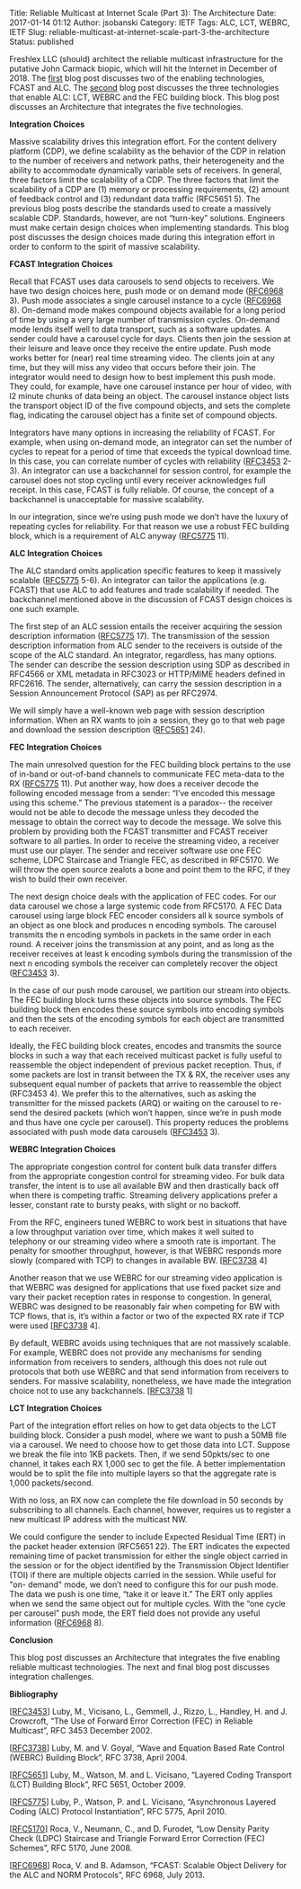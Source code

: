 Title: Reliable Multicast at Internet Scale (Part 3):  The Architecture
Date: 2017-01-14 01:12
Author: jsobanski
Category: IETF
Tags: ALC, LCT, WEBRC, IETF
Slug: reliable-multicast-at-internet-scale-part-3-the-architecture
Status: published

Freshlex LLC (should) architect the reliable multicast infrastructure for the putative John Carmack biopic, which will hit the Internet in December of 2018. The [first]({filename}/reliable-multicast-at-internet-scale-part-1-fcast-and-alc.md) blog post discusses two of the enabling technologies, FCAST and ALC. The [second]({filename}/reliable-multicast-at-internet-scale-part-2-lct-webrc-and-fec.md) blog post discusses the three technologies that enable ALC: LCT, WEBRC and the FEC building block. This blog post discusses an Architecture that integrates the five technologies.

**Integration Choices**

Massive scalability drives this integration effort. For the content delivery platform (CDP), we define scalability as the behavior of the CDP in relation to the number of receivers and network paths, their heterogeneity and the ability to accommodate dynamically variable sets of receivers. In general, three factors limit the scalability of a CDP. The three factors that limit the scalability of a CDP are (1) memory or processing requirements, (2) amount of feedback control and (3) redundant data traffic (RFC5651 5). The previous blog posts describe the standards used to create a massively scalable CDP. Standards, however, are not “turn-key” solutions. Engineers must make certain design choices when implementing standards. This blog post discusses the design choices made during this integration effort in order to conform to the spirit of massive scalability.

**FCAST Integration Choices**

Recall that FCAST uses data carousels to send objects to receivers. We have two design choices here, push mode or on demand mode ([RFC6968](https://tools.ietf.org/html/rfc6968) 3). Push mode associates a single carousel instance to a cycle ([RFC6968](https://tools.ietf.org/html/rfc6968) 8). On-demand mode makes compound objects available for a long period of time by using a very large number of transmission cycles. On-demand mode lends itself well to data transport, such as a software updates. A sender could have a carousel cycle for days. Clients then join the session at their leisure and leave once they receive the entire update. Push mode works better for (near) real time streaming video. The clients join at any time, but they will miss any video that occurs before their join. The integrator would need to design how to best implement this push mode. They could, for example, have one carousel instance per hour of video, with l2 minute chunks of data being an object. The carousel instance object lists the transport object ID of the five compound objects, and sets the complete flag, indicating the carousel object has a finite set of compound objects.

Integrators have many options in increasing the reliability of FCAST. For example, when using on-demand mode, an integrator can set the number of cycles to repeat for a period of time that exceeds the typical download time. In this case, you can correlate number of cycles with reliability ([RFC3453](https://tools.ietf.org/html/rfc3453) 2-3). An integrator can use a backchannel for session control, for example the carousel does not stop cycling until every receiver acknowledges full receipt. In this case, FCAST is fully reliable. Of course, the concept of a backchannel is unacceptable for massive scalability.

In our integration, since we’re using push mode we don’t have the luxury of repeating cycles for reliability. For that reason we use a robust FEC building block, which is a requirement of ALC anyway ([RFC5775](https://tools.ietf.org/html/rfc5775) 11).

**ALC Integration Choices**

The ALC standard omits application specific features to keep it massively scalable ([RFC5775](https://tools.ietf.org/html/rfc5775) 5-6). An integrator can tailor the applications (e.g. FCAST) that use ALC to add features and trade scalability if needed. The backchannel mentioned above in the discussion of FCAST design choices is one such example.

The first step of an ALC session entails the receiver acquiring the session description information ([RFC5775](https://tools.ietf.org/html/rfc5775) 17). The transmission of the session description information from ALC sender to the receivers is outside of the scope of the ALC standard. An integrator, regardless, has many options. The sender can describe the session description using SDP as described in RFC4566 or XML metadata in RFC3023 or HTTP/MIME headers defined in RFC2616. The sender, alternatively, can carry the session description in a Session Announcement Protocol (SAP) as per RFC2974.

We will simply have a well-known web page with session description information. When an RX wants to join a session, they go to that web page and download the session description ([RFC5651](https://tools.ietf.org/html/rfc5651) 24).

**FEC Integration Choices**

The main unresolved question for the FEC building block pertains to the use of in-band or out-of-band channels to communicate FEC meta-data to the RX ([RFC5775](https://tools.ietf.org/html/rfc5775) 11). Put another way, how does a receiver decode the following encoded message from a sender: “I’ve encoded this message using this scheme.” The previous statement is a paradox-- the receiver would not be able to decode the message unless they decoded the message to obtain the correct way to decode the message. We solve this problem by providing both the FCAST transmitter and FCAST receiver software to all parties. In order to receive the streaming video, a receiver must use our player. The sender and receiver software use one FEC scheme, LDPC Staircase and Triangle FEC, as described in RFC5170. We will throw the open source zealots a bone and point them to the RFC, if they wish to build their own receiver.

The next design choice deals with the application of FEC codes. For our data carousel we chose a large systemic code from RFC5170. A FEC Data carousel using large block FEC encoder considers all k source symbols of an object as one block and produces n encoding symbols. The carousel transmits the n encoding symbols in packets in the same order in each round. A receiver joins the transmission at any point, and as long as the receiver receives at least k encoding symbols during the transmission of the next n encoding symbols the receiver can completely recover the object ([RFC3453](https://www.ietf.org/rfc/rfc3453.txt) 3).

In the case of our push mode carousel, we partition our stream into objects. The FEC building block turns these objects into source symbols. The FEC building block then encodes these source symbols into encoding symbols and then the sets of the encoding symbols for each object are transmitted to each receiver.

Ideally, the FEC building block creates, encodes and transmits the source blocks in such a way that each received multicast packet is fully useful to reassemble the object independent of previous packet reception. Thus, if some packets are lost in transit between the TX & RX, the receiver uses any subsequent equal number of packets that arrive to reassemble the object (RFC3453 4). We prefer this to the alternatives, such as asking the transmitter for the missed packets (ARQ) or waiting on the carousel to re-send the desired packets (which won’t happen, since we’re in push mode and thus have one cycle per carousel). This property reduces the problems associated with push mode data carousels ([RFC3453](https://www.ietf.org/rfc/rfc3453.txt) 3).

**WEBRC Integration Choices**

The appropriate congestion control for content bulk data transfer differs from the appropriate congestion control for streaming video. For bulk data transfer, the intent is to use all available BW and then drastically back off when there is competing traffic. Streaming delivery applications prefer a lesser, constant rate to bursty peaks, with slight or no backoff.

From the RFC, engineers tuned WEBRC to work best in situations that have a low throughput variation over time, which makes it well suited to telephony or our streaming video where a smooth rate is important. The penalty for smoother throughput, however, is that WEBRC responds more slowly (compared with TCP) to changes in available BW. [[RFC3738](https://tools.ietf.org/html/rfc3738) 4]

Another reason that we use WEBRC for our streaming video application is that WEBRC was designed for applications that use fixed packet size and vary their packet reception rates in response to congestion. In general, WEBRC was designed to be reasonably fair when competing for BW with TCP flows, that is, it’s within a factor or two of the expected RX rate if TCP were used [[RFC3738](https://tools.ietf.org/html/rfc3738) 4].

By default, WEBRC avoids using techniques that are not massively scalable. For example, WEBRC does not provide any mechanisms for sending information from receivers to senders, although this does not rule out protocols that both use WEBRC and that send information from receivers to senders. For massive scalability, nonetheless, we have made the integration choice not to use any backchannels. [[RFC3738](https://tools.ietf.org/html/rfc3738) 1]

**LCT Integration Choices**

Part of the integration effort relies on how to get data objects to the LCT building block. Consider a push model, where we want to push a 50MB file via a carousel. We need to choose how to get those data into LCT. Suppose we break the file into 1KB packets. Then, if we send 50pkts/sec to one channel, it takes each RX 1,000 sec to get the file. A better implementation would be to split the file into multiple layers so that the aggregate rate is 1,000 packets/second.

With no loss, an RX now can complete the file download in 50 seconds by subscribing to all channels. Each channel, however, requires us to register a new multicast IP address with the multicast NW.

We could configure the sender to include Expected Residual Time (ERT) in the packet header extension (RFC5651 22). The ERT indicates the expected remaining time of packet transmission for either the single object carried in the session or for the object identified by the Transmission Object Identifier (TOI) if there are multiple objects carried in the session. While useful for "on- demand" mode, we don’t need to configure this for our push mode. The data we push is one time, “take it or leave it.” The ERT only applies when we send the same object out for multiple cycles. With the “one cycle per carousel” push mode, the ERT field does not provide any useful information ([RFC6968](https://tools.ietf.org/html/rfc6968) 8).

**Conclusion**

This blog post discusses an Architecture that integrates the five enabling reliable multicast technologies. The next and final blog post discusses integration challenges.

**Bibliography**

[[RFC3453](https://www.ietf.org/rfc/rfc3453.txt)] Luby, M., Vicisano, L., Gemmell, J., Rizzo, L., Handley, H. and J. Crowcroft, “The Use of Forward Error Correction (FEC) in Reliable Multicast”, RFC 3453 December 2002.

[[RFC3738](https://tools.ietf.org/html/rfc3738)] Luby, M. and V. Goyal, “Wave and Equation Based Rate Control (WEBRC) Building Block”, RFC 3738, April 2004.

[[RFC5651](https://tools.ietf.org/html/rfc5651)] Luby, M., Watson, M. and L. Vicisano, “Layered Coding Transport (LCT) Building Block”, RFC 5651, October 2009.

[[RFC5775](https://tools.ietf.org/html/rfc5775)] Luby, P., Watson, P. and L. Vicisano, “Asynchronous Layered Coding (ALC) Protocol Instantiation”, RFC 5775, April 2010.

[[RFC5170](https://tools.ietf.org/html/rfc5170)] Roca, V., Neumann, C., and D. Furodet, “Low Density Parity Check (LDPC) Staircase and Triangle Forward Error Correction (FEC) Schemes”, RFC 5170, June 2008.

[[RFC6968](https://tools.ietf.org/html/rfc6968)] Roca, V. and B. Adamson, “FCAST: Scalable Object Delivery for the ALC and NORM Protocols”, RFC 6968, July 2013.
